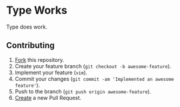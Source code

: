 # Type Works
Type does work.

## Contributing
1. [Fork](https://help.github.com/articles/fork-a-repo) this repository.
2. Create your feature branch (`git checkout -b awesome-feature`).
3. Implement your feature (`vim`).
4. Commit your changes (`git commit -am 'Implemented an awesome feature'`).
5. Push to the branch (`git push origin awesome-feature`).
6. [Create](https://help.github.com/articles/creating-a-pull-request)
   a new Pull Request.
